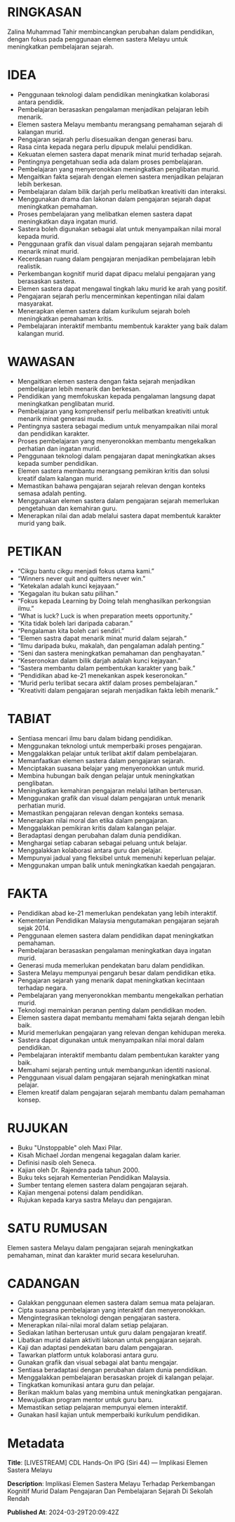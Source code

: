 # RINGKASAN
Zalina Muhammad Tahir membincangkan perubahan dalam pendidikan, dengan fokus pada penggunaan elemen sastera Melayu untuk meningkatkan pembelajaran sejarah.

# IDEA
- Penggunaan teknologi dalam pendidikan meningkatkan kolaborasi antara pendidik.
- Pembelajaran berasaskan pengalaman menjadikan pelajaran lebih menarik.
- Elemen sastera Melayu membantu merangsang pemahaman sejarah di kalangan murid.
- Pengajaran sejarah perlu disesuaikan dengan generasi baru.
- Rasa cinta kepada negara perlu dipupuk melalui pendidikan.
- Kekuatan elemen sastera dapat menarik minat murid terhadap sejarah.
- Pentingnya pengetahuan sedia ada dalam proses pembelajaran.
- Pembelajaran yang menyeronokkan meningkatkan penglibatan murid.
- Mengaitkan fakta sejarah dengan elemen sastera menjadikan pelajaran lebih berkesan.
- Pembelajaran dalam bilik darjah perlu melibatkan kreativiti dan interaksi.
- Menggunakan drama dan lakonan dalam pengajaran sejarah dapat meningkatkan pemahaman.
- Proses pembelajaran yang melibatkan elemen sastera dapat meningkatkan daya ingatan murid.
- Sastera boleh digunakan sebagai alat untuk menyampaikan nilai moral kepada murid.
- Penggunaan grafik dan visual dalam pengajaran sejarah membantu menarik minat murid.
- Kecerdasan ruang dalam pengajaran menjadikan pembelajaran lebih realistik.
- Perkembangan kognitif murid dapat dipacu melalui pengajaran yang berasaskan sastera.
- Elemen sastera dapat mengawal tingkah laku murid ke arah yang positif.
- Pengajaran sejarah perlu mencerminkan kepentingan nilai dalam masyarakat.
- Menerapkan elemen sastera dalam kurikulum sejarah boleh meningkatkan pemahaman kritis.
- Pembelajaran interaktif membantu membentuk karakter yang baik dalam kalangan murid.

# WAWASAN
- Mengaitkan elemen sastera dengan fakta sejarah menjadikan pembelajaran lebih menarik dan berkesan.
- Pendidikan yang memfokuskan kepada pengalaman langsung dapat meningkatkan penglibatan murid.
- Pembelajaran yang komprehensif perlu melibatkan kreativiti untuk menarik minat generasi muda.
- Pentingnya sastera sebagai medium untuk menyampaikan nilai moral dan pendidikan karakter.
- Proses pembelajaran yang menyeronokkan membantu mengekalkan perhatian dan ingatan murid.
- Penggunaan teknologi dalam pengajaran dapat meningkatkan akses kepada sumber pendidikan.
- Elemen sastera membantu merangsang pemikiran kritis dan solusi kreatif dalam kalangan murid.
- Memastikan bahawa pengajaran sejarah relevan dengan konteks semasa adalah penting.
- Menggunakan elemen sastera dalam pengajaran sejarah memerlukan pengetahuan dan kemahiran guru.
- Menerapkan nilai dan adab melalui sastera dapat membentuk karakter murid yang baik.

# PETIKAN
- “Cikgu bantu cikgu menjadi fokus utama kami.”
- “Winners never quit and quitters never win.”
- “Ketekalan adalah kunci kejayaan.”
- “Kegagalan itu bukan satu pilihan.”
- “Fokus kepada Learning by Doing telah menghasilkan perkongsian ilmu.”
- “What is luck? Luck is when preparation meets opportunity.”
- “Kita tidak boleh lari daripada cabaran.”
- “Pengalaman kita boleh cari sendiri.”
- “Elemen sastra dapat menarik minat murid dalam sejarah.”
- “Ilmu daripada buku, makalah, dan pengalaman adalah penting.”
- “Seni dan sastera meningkatkan pemahaman dan penghayatan.”
- “Keseronokan dalam bilik darjah adalah kunci kejayaan.”
- “Sastera membantu dalam pembentukan karakter yang baik.”
- “Pendidikan abad ke-21 menekankan aspek keseronokan.”
- “Murid perlu terlibat secara aktif dalam proses pembelajaran.”
- “Kreativiti dalam pengajaran sejarah menjadikan fakta lebih menarik.”

# TABIAT
- Sentiasa mencari ilmu baru dalam bidang pendidikan.
- Menggunakan teknologi untuk memperbaiki proses pengajaran.
- Menggalakkan pelajar untuk terlibat aktif dalam pembelajaran.
- Memanfaatkan elemen sastera dalam pengajaran sejarah.
- Menciptakan suasana belajar yang menyeronokkan untuk murid.
- Membina hubungan baik dengan pelajar untuk meningkatkan penglibatan.
- Meningkatkan kemahiran pengajaran melalui latihan berterusan.
- Menggunakan grafik dan visual dalam pengajaran untuk menarik perhatian murid.
- Memastikan pengajaran relevan dengan konteks semasa.
- Menerapkan nilai moral dan etika dalam pengajaran.
- Menggalakkan pemikiran kritis dalam kalangan pelajar.
- Beradaptasi dengan perubahan dalam dunia pendidikan.
- Menghargai setiap cabaran sebagai peluang untuk belajar.
- Menggalakkan kolaborasi antara guru dan pelajar.
- Mempunyai jadual yang fleksibel untuk memenuhi keperluan pelajar.
- Menggunakan umpan balik untuk meningkatkan kaedah pengajaran.

# FAKTA
- Pendidikan abad ke-21 memerlukan pendekatan yang lebih interaktif.
- Kementerian Pendidikan Malaysia mengutamakan pengajaran sejarah sejak 2014.
- Penggunaan elemen sastera dalam pendidikan dapat meningkatkan pemahaman.
- Pembelajaran berasaskan pengalaman meningkatkan daya ingatan murid.
- Generasi muda memerlukan pendekatan baru dalam pendidikan.
- Sastera Melayu mempunyai pengaruh besar dalam pendidikan etika.
- Pengajaran sejarah yang menarik dapat meningkatkan kecintaan terhadap negara.
- Pembelajaran yang menyeronokkan membantu mengekalkan perhatian murid.
- Teknologi memainkan peranan penting dalam pendidikan moden.
- Elemen sastera dapat membantu memahami fakta sejarah dengan lebih baik.
- Murid memerlukan pengajaran yang relevan dengan kehidupan mereka.
- Sastera dapat digunakan untuk menyampaikan nilai moral dalam pendidikan.
- Pembelajaran interaktif membantu dalam pembentukan karakter yang baik.
- Memahami sejarah penting untuk membangunkan identiti nasional.
- Penggunaan visual dalam pengajaran sejarah meningkatkan minat pelajar.
- Elemen kreatif dalam pengajaran sejarah membantu dalam pemahaman konsep.

# RUJUKAN
- Buku "Unstoppable" oleh Maxi Pilar.
- Kisah Michael Jordan mengenai kegagalan dalam karier.
- Definisi nasib oleh Seneca.
- Kajian oleh Dr. Rajendra pada tahun 2000.
- Buku teks sejarah Kementerian Pendidikan Malaysia.
- Sumber tentang elemen sastera dalam pengajaran sejarah.
- Kajian mengenai potensi dalam pendidikan.
- Rujukan kepada karya sastra Melayu dan pengajaran.

# SATU RUMUSAN
Elemen sastera Melayu dalam pengajaran sejarah meningkatkan pemahaman, minat dan karakter murid secara keseluruhan.

# CADANGAN
- Galakkan penggunaan elemen sastera dalam semua mata pelajaran.
- Cipta suasana pembelajaran yang interaktif dan menyeronokkan.
- Mengintegrasikan teknologi dengan pengajaran sastera.
- Menerapkan nilai-nilai moral dalam setiap pelajaran.
- Sediakan latihan berterusan untuk guru dalam pengajaran kreatif.
- Libatkan murid dalam aktiviti lakonan untuk pengajaran sejarah.
- Kaji dan adaptasi pendekatan baru dalam pengajaran.
- Tawarkan platform untuk kolaborasi antara guru.
- Gunakan grafik dan visual sebagai alat bantu mengajar.
- Sentiasa beradaptasi dengan perubahan dalam dunia pendidikan.
- Menggalakkan pembelajaran berasaskan projek di kalangan pelajar.
- Tingkatkan komunikasi antara guru dan pelajar.
- Berikan maklum balas yang membina untuk meningkatkan pengajaran.
- Mewujudkan program mentor untuk guru baru.
- Memastikan setiap pelajaran mempunyai elemen interaktif.
- Gunakan hasil kajian untuk memperbaiki kurikulum pendidikan.

# Metadata
**Title**: [LIVESTREAM] CDL Hands-On IPG (Siri 44) — Implikasi Elemen Sastera Melayu

**Description**: Implikasi Elemen Sastera Melayu Terhadap Perkembangan Kognitif Murid Dalam Pengajaran Dan Pembelajaran Sejarah Di Sekolah Rendah

**Published At**: 2024-03-29T20:09:42Z